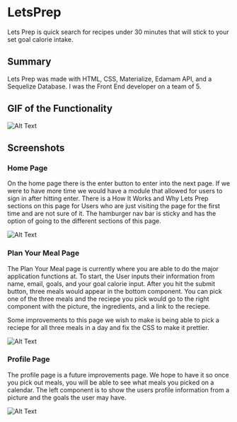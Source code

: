 # LetsPrep

Lets Prep is quick search for recipes under 30 minutes that will stick to your set goal calorie intake. 

## Summary 

Lets Prep was made with HTML, CSS, Materialize, Edamam API, and a Sequelize Database. I was the Front End developer on a team of 5. 

## GIF of the Functionality

![Alt Text](public/images/letsPrep.gif)

## Screenshots

### Home Page

On the home page there is the enter button to enter into the next page. If we were to have more time we would have a module that allowed for users to sign in after hitting enter. There is a How It Works and Why Lets Prep sections on this page for Users who are just visiting the page for the first time and are not sure of it. The hamburger nav bar is sticky and has the option of going to the different sections of this page. 

![Alt Text](public/images/letsPrepSS.png)

### Plan Your Meal Page

The Plan Your Meal page is currently where you are able to do the major application functions at. To start, the User inputs their information from name, email, goals, and your goal calorie input. After you hit the submit button, three meals would appear in the bottom component. You can pick one of the three meals and the reciepe you pick would go to the right component with the picture, the ingredients, and a link to the reciepe. 

Some improvements to this page we wish to make is being able to pick a reciepe for all three meals in a day and fix the CSS to make it prettier. 

![Alt Text](public/images/letsprepSS2.png)

### Profile Page

The profile page is a future improvements page. We hope to have it so once you pick out meals, you will be able to see what meals you picked on a calendar. The left component is to show the users profile information from a picture and the goals the user may have. 


![Alt Text](public/images/letsprepSS3.png)
